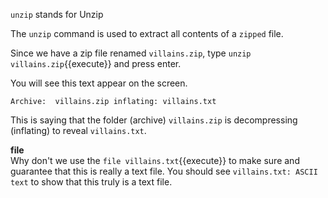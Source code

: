 `unzip` stands for Unzip  

The `unzip` command is used to extract all contents of a `zipped` file.  

Since we have a zip file renamed `villains.zip`, type `unzip villains.zip`{{execute}} and press enter.     

You will see this text appear on the screen.    

`Archive:  villains.zip
  inflating: villains.txt`  

This is saying that the folder (archive) `villains.zip` is decompressing (inflating) to reveal `villains.txt`.

__file__  
Why don't we use the `file villains.txt`{{execute}} to make sure and guarantee that this is really a text file. You should see `villains.txt: ASCII text` to show that this truly is a text file.
